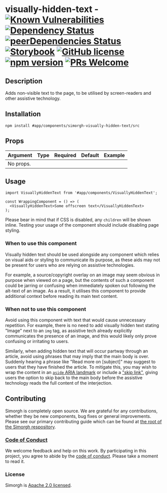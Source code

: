 # visually-hidden-text - [![Known Vulnerabilities](https://snyk.io/test/github/bbc/simorgh/badge.svg?targetFile=packages%2Fcomponents%2Fsimorgh-visually-hidden-text%2Fpackage.json)](https://snyk.io/test/github/bbc/simorgh?targetFile=packages%2Fcomponents%2Fsimorgh-visually-hidden-text%2Fpackage.json) [![Dependency Status](https://david-dm.org/bbc/simorgh.svg?path=packages/components/simorgh-visually-hidden-text)](https://david-dm.org/bbc/simorgh?path=packages/components/simorgh-visually-hidden-text) [![peerDependencies Status](https://david-dm.org/bbc/simorgh/peer-status.svg?path=packages/components/simorgh-visually-hidden-text)](https://david-dm.org/bbc/simorgh?path=packages/components/simorgh-visually-hidden-text&type=peer) [![Storybook](https://raw.githubusercontent.com/storybooks/brand/master/badge/badge-storybook.svg?sanitize=true)](https://bbc.github.io/simorgh/?path=/story/visuallyhiddentext--default) [![GitHub license](https://img.shields.io/badge/license-Apache%202.0-blue.svg)](https://github.com/bbc/simorgh/blob/latest/LICENSE) [![npm version](https://img.shields.io/npm/v/#legacy/simorgh-visually-hidden-text/src.svg)](https://www.npmjs.com/package/#legacy/simorgh-visually-hidden-text/src) [![PRs Welcome](https://img.shields.io/badge/PRs-welcome-brightgreen.svg)](https://github.com/bbc/simorgh/blob/latest/CONTRIBUTING.md)

## Description

Adds non-visible text to the page, to be utilised by screen-readers and other assistive technology.

## Installation

`npm install #app/components/simorgh-visually-hidden-text/src`

## Props

| Argument  | Type | Required | Default | Example |
| --------- | ---- | -------- | ------- | ------- |
| No props. |      |          |         |         |

## Usage

```tsx
import VisuallyHiddenText from '#app/components/VisuallyHiddenText';

const WrappingComponent = () => (
  <VisuallyHiddenText>Some offscreen text</VisuallyHiddenText>
);
```

Please bear in mind that if CSS is disabled, any `children` will be shown inline. Testing your usage of the component should include disabling page styling.

### When to use this component

Visually hidden text should be used alongside any component which relies on visual aids or styling to communicate its purpose, as these aids may not be present for users who are relying on assistive technologies.

For example, a source/copyright overlay on an image may seem obvious in purpose when viewed on a page, but the contents of such a component could be jarring or confusing when immediately spoken out following the alt-text of an image. As a result, it utilises this component to provide additional context before reading its main text content.

### When not to use this component

Avoid using this component with text that would cause unnecessary repetition. For example, there is no need to add visually hidden text stating "Image" next to an `img` tag, as assistive tech already explicitly communicates the presence of an image, and this would likely only prove confusing or irritating to users.

Similarly, when adding hidden text that will occur partway through an article, avoid using phrases that may imply that the main body is over. Suddenly hearing a phrase like "Read more on [subject]" may suggest to users that they have finished the article. To mitigate this, you may wish to wrap the content in an [`aside` ARIA landmark](https://www.w3.org/TR/2017/NOTE-wai-aria-practices-1.1-20171214/examples/landmarks/complementary.html) or include a ["skip link"](https://www.w3.org/TR/WCAG20-TECHS/G1.html), giving users the option to skip back to the main body before the assistive technology reads the full content of the interjection.

<!-- ### Accessibility notes -->

<!-- ## Roadmap -->

## Contributing

Simorgh is completely open source. We are grateful for any contributions, whether they be new components, bug fixes or general improvements. Please see our primary contributing guide which can be found at [the root of the Simorgh respository](https://github.com/bbc/simorgh/blob/latest/CONTRIBUTING.md).

### [Code of Conduct](https://github.com/bbc/simorgh/blob/latest/CODE_OF_CONDUCT.md)

We welcome feedback and help on this work. By participating in this project, you agree to abide by the [code of conduct](https://github.com/bbc/simorgh/blob/latest/CODE_OF_CONDUCT.md). Please take a moment to read it.

### License

Simorgh is [Apache 2.0 licensed](https://github.com/bbc/simorgh/blob/latest/LICENSE).
